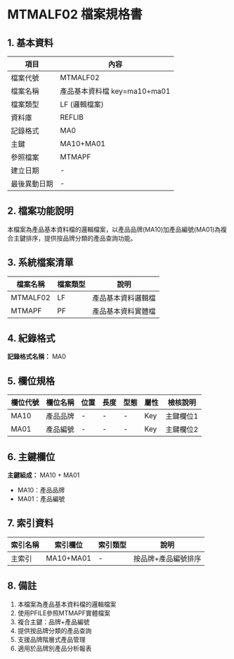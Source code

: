 # MTMALF02 檔案規格書

## 1. 基本資料

| 項目 | 內容 |
|------|------|
| 檔案代號 | MTMALF02 |
| 檔案名稱 | 產品基本資料檔 key=ma10+ma01 |
| 檔案類型 | LF (邏輯檔案) |
| 資料庫 | REFLIB |
| 記錄格式 | MA0 |
| 主鍵 | MA10+MA01 |
| 參照檔案 | MTMAPF |
| 建立日期 | - |
| 最後異動日期 | - |

## 2. 檔案功能說明

本檔案為產品基本資料檔的邏輯檔案，以產品品牌(MA10)加產品編號(MA01)為複合主鍵排序，提供按品牌分類的產品查詢功能。

## 3. 系統檔案清單

| 檔案名稱 | 檔案類型 | 說明 |
|----------|----------|------|
| MTMALF02 | LF | 產品基本資料邏輯檔 |
| MTMAPF | PF | 產品基本資料實體檔 |

## 4. 紀錄格式

**記錄格式名稱：** MA0

## 5. 欄位規格

| 欄位代號 | 欄位名稱 | 位置 | 長度 | 型態 | 屬性 | 檢核說明 |
|----------|----------|------|------|------|----------|----------|
| MA10 | 產品品牌 | - | - | - | Key | 主鍵欄位1 |
| MA01 | 產品編號 | - | - | - | Key | 主鍵欄位2 |

## 6. 主鍵欄位

**主鍵組成：** MA10 + MA01
- MA10：產品品牌
- MA01：產品編號

## 7. 索引資料

| 索引名稱 | 索引欄位 | 索引類型 | 說明 |
|----------|----------|----------|------|
| 主索引 | MA10+MA01 | - | 按品牌+產品編號排序 |

## 8. 備註

1. 本檔案為產品基本資料檔的邏輯檔案
2. 使用PFILE參照MTMAPF實體檔案
3. 複合主鍵：品牌+產品編號
4. 提供按品牌分類的產品查詢
5. 支援品牌階層式產品管理
6. 適用於品牌別產品分析報表 